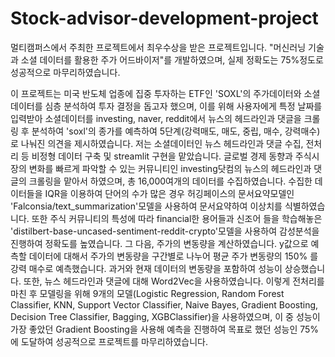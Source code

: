 # Stock-advisor-development-project

멀티캠퍼스에서 주최한 프로젝트에서 최우수상을 받은 프로젝트입니다. "머신러닝 기술과 소셜 데이터를 활용한 주가 어드바이저"를 개발하였으며, 실제 정확도는 75%정도로 성공적으로 마무리하였습니다.

이 프로젝트는 미국 반도체 업종에 집중 투자하는 ETF인 'SOXL'의 주가데이터와 소셜데이터를 심층 분석하여 투자 결정을 돕고자 했으며, 이를 위해 사용자에게 특정 날짜를 입력받아 소셜데이터를 investing, naver, reddit에서 뉴스의 헤드라인과 댓글을 크롤링 후 분석하여 'soxl'의 종가를 예측하여 5단계(강력매도, 매도, 중립, 매수, 강력매수)로 나눠진 의견을 제시하였습니다. 저는 소셜데이터인 뉴스 헤드라인과 댓글 수집, 전처리 등 비정형 데이터 구축 및 streamlit 구현을 맡았습니다.  글로벌 경제 동향과 주식시장의 변화를 빠르게 파악할 수 있는 커뮤니티인 investing닷컴의 뉴스의 헤드라인과 댓글의 크롤링을 맡아서 하였으며, 총 16,000여개의 데이터를 수집하였습니다. 수집한 데이터들을 IQR을 이용하여 단어의 수가 많은 경우 허깅페이스의 문서요약모델인 'Falconsia/text_summarization'모델을 사용하여 문서요약하여 이상치를 식별하였습니다. 또한 주식 커뮤니티의 특성에 따라 financial한 용어들과 신조어 들을 학습해놓은 'distilbert-base-uncased-sentiment-reddit-crypto'모델을 사용하여 감성분석을 진행하여 정확도를 높였습니다. 그 다음, 주가의 변동량을 계산하였습니다. y값으로 예측할 데이터에 대해서 주가의 변동량을 구간별로 나누어 평균 주가 변동량의 150% 를 강력 매수로 예측했습니다. 과거와 현재 데이터의 변동량을 포함하여 성능이 상승했습니다. 또한, 뉴스 헤드라인과 댓글에 대해 Word2Vec을 사용하였습니다. 이렇게 전처리를 마친 후 모델링을 위해 9개의 모델(Logistic Regression, Random Forest Classifier, KNN, Support Vector Classifier, Naive Bayes, Gradient Boosting, Decision Tree Classifier, Bagging, XGBClassifier)을 사용하였으며, 이 중 성능이 가장 좋았던 Gradient Boosting을 사용해 예측을 진행하여 목표로 했던 성능인 75%에 도달하여 성공적으로 프로젝트를 마무리하였습니다. 
